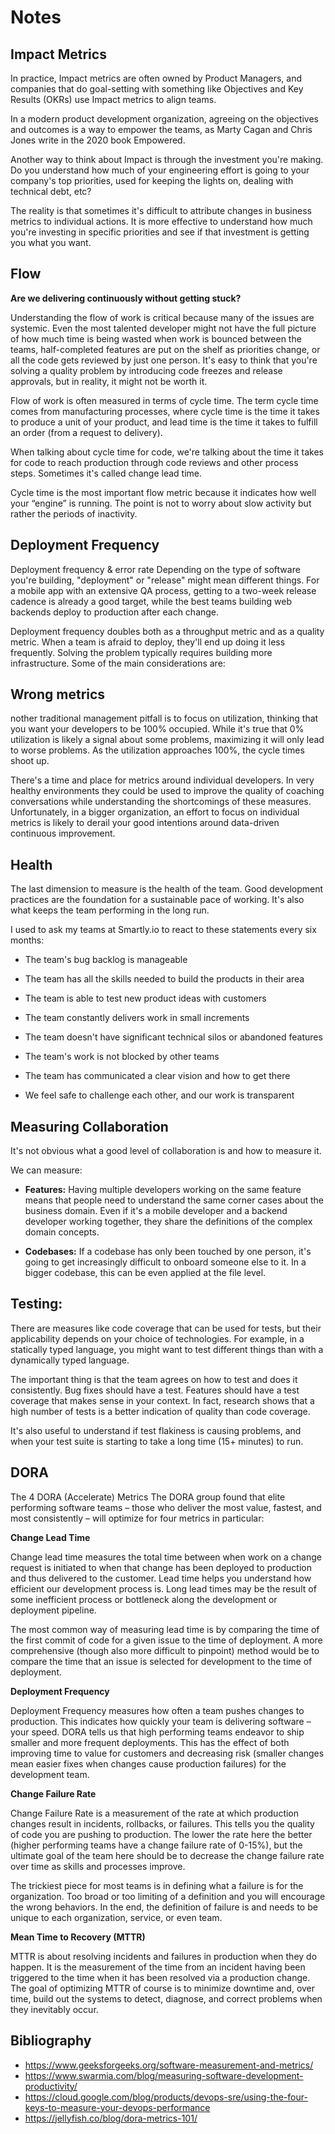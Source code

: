 # Notes

## Impact Metrics
In practice, Impact metrics are often owned by Product Managers, and companies that do goal-setting with something like Objectives and Key Results (OKRs) use Impact metrics to align teams.

In a modern product development organization, agreeing on the objectives and outcomes is a way to empower the teams, as Marty Cagan and Chris Jones write in the 2020 book Empowered.

Another way to think about Impact is through the investment you're making. Do you understand how much of your engineering effort is going to your company's top priorities, used for keeping the lights on, dealing with technical debt, etc?

The reality is that sometimes it's difficult to attribute changes in business metrics to individual actions. It is more effective to understand how much you're investing in specific priorities and see if that investment is getting you what you want.

## Flow 

**Are we delivering continuously without getting stuck?**

Understanding the flow of work is critical because many of the issues are systemic. Even the most talented developer might not have the full picture of how much time is being wasted when work is bounced between the teams, half-completed features are put on the shelf as priorities change, or all the code gets reviewed by just one person. It's easy to think that you're solving a quality problem by introducing code freezes and release approvals, but in reality, it might not be worth it.

Flow of work is often measured in terms of cycle time. The term cycle time comes from manufacturing processes, where cycle time is the time it takes to produce a unit of your product, and lead time is the time it takes to fulfill an order (from a request to delivery).

When talking about cycle time for code, we're talking about the time it takes for code to reach production through code reviews and other process steps. Sometimes it's called change lead time.

Cycle time is the most important flow metric because it indicates how well your “engine” is running. The point is not to worry about slow activity but rather the periods of inactivity.

## Deployment Frequency

Deployment frequency & error rate
Depending on the type of software you're building, "deployment" or "release" might mean different things. For a mobile app with an extensive QA process, getting to a two-week release cadence is already a good target, while the best teams building web backends deploy to production after each change.

Deployment frequency doubles both as a throughput metric and as a quality metric. When a team is afraid to deploy, they'll end up doing it less frequently. Solving the problem typically requires building more infrastructure. Some of the main considerations are:

## Wrong metrics

nother traditional management pitfall is to focus on utilization, thinking that you want your developers to be 100% occupied. While it's true that 0% utilization is likely a signal about some problems, maximizing it will only lead to worse problems. As the utilization approaches 100%, the cycle times shoot up.

There's a time and place for metrics around individual developers. In very healthy environments they could be used to improve the quality of coaching conversations while understanding the shortcomings of these measures. Unfortunately, in a bigger organization, an effort to focus on individual metrics is likely to derail your good intentions around data-driven continuous improvement.

## Health

The last dimension to measure is the health of the team. Good development practices are the foundation for a sustainable pace of working. It's also what keeps the team performing in the long run.

I used to ask my teams at Smartly.io to react to these statements every six months:

- The team's bug backlog is manageable

- The team has all the skills needed to build the products in their area

- The team is able to test new product ideas with customers

- The team constantly delivers work in small increments

- The team doesn't have significant technical silos or abandoned features

- The team's work is not blocked by other teams

- The team has communicated a clear vision and how to get there

- We feel safe to challenge each other, and our work is transparent

## Measuring Collaboration

It's not obvious what a good level of collaboration is and how to measure it.

We can measure:

- **Features:** Having multiple developers working on the same feature means that people need to understand the same corner cases about the business domain. Even if it's a mobile developer and a backend developer working together, they share the definitions of the complex domain concepts.

- **Codebases:** If a codebase has only been touched by one person, it's going to get increasingly difficult to onboard someone else to it. In a bigger codebase, this can be even applied at the file level.

## Testing:

There are measures like code coverage that can be used for tests, but their applicability depends on your choice of technologies. For example, in a statically typed language, you might want to test different things than with a dynamically typed language.

The important thing is that the team agrees on how to test and does it consistently. Bug fixes should have a test. Features should have a test coverage that makes sense in your context. In fact, research shows that a high number of tests is a better indication of quality than code coverage.

It's also useful to understand if test flakiness is causing problems, and when your test suite is starting to take a long time (15+ minutes) to run.

## DORA
The 4 DORA (Accelerate) Metrics
The DORA group found that elite performing software teams – those who deliver the most value, fastest, and most consistently – will optimize for four metrics in particular:

**Change Lead Time**

Change lead time measures the total time between when work on a change request is initiated to when that change has been deployed to production and thus delivered to the customer. Lead time helps you understand how efficient our development process is. Long lead times may be the result of some inefficient process or bottleneck along the development or deployment pipeline. 

The most common way of measuring lead time is by comparing the time of the first commit of code for a given issue to the time of deployment. A more comprehensive (though also more difficult to pinpoint) method would be to compare the time that an issue is selected for development to the time of deployment.

**Deployment Frequency**

Deployment Frequency measures how often a team pushes changes to production. This indicates how quickly your team is delivering software – your speed. DORA tells us that high performing teams endeavor to ship smaller and more frequent deployments. This has the effect of both improving time to value for customers and decreasing risk (smaller changes mean easier fixes when changes cause production failures) for the development team.

**Change Failure Rate**

Change Failure Rate is a measurement of the rate at which production changes result in incidents, rollbacks, or failures. This tells you the quality of code you are pushing to production. The lower the rate here the better (higher performing teams have a change failure rate of 0-15%), but the ultimate goal of the team here should be to decrease the change failure rate over time as skills and processes improve. 

The trickiest piece for most teams is in defining what a failure is for the organization. Too broad or too limiting of a definition and you will encourage the wrong behaviors. In the end, the definition of failure is and needs to be unique to each organization, service, or even team.

**Mean Time to Recovery (MTTR)**

MTTR is about resolving incidents and failures in production when they do happen. It is the measurement of the time from an incident having been triggered to the time when it has been resolved via a production change. The goal of optimizing MTTR of course is to minimize downtime and, over time, build out the systems to detect, diagnose, and correct problems when they inevitably occur.

## Bibliography

- https://www.geeksforgeeks.org/software-measurement-and-metrics/
- https://www.swarmia.com/blog/measuring-software-development-productivity/
- https://cloud.google.com/blog/products/devops-sre/using-the-four-keys-to-measure-your-devops-performance
- https://jellyfish.co/blog/dora-metrics-101/
